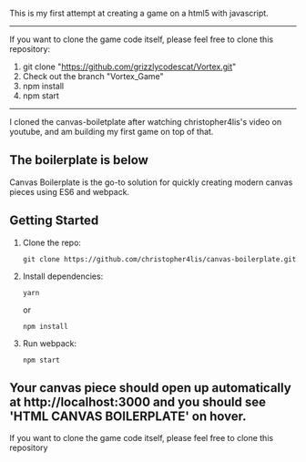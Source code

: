 This is my first attempt at creating a game on a html5 with javascript. 

----

If you want to clone the game code itself, please feel free to clone this repository:

1. git clone "https://github.com/grizzlycodescat/Vortex.git"
2. Check out the branch "Vortex_Game"
2. npm install
3. npm start

----
I cloned the canvas-boiletplate after watching christopher4lis's video on youtube, and am building my first game on top of that. 

The boilerplate is below
----

Canvas Boilerplate is the go-to solution for quickly creating modern canvas pieces using ES6 and webpack.

## Getting Started

1.  Clone the repo:

        git clone https://github.com/christopher4lis/canvas-boilerplate.git

2.  Install dependencies:

        yarn

    or

        npm install

3.  Run webpack:

        npm start

Your canvas piece should open up automatically at http://localhost:3000 and you should see 'HTML CANVAS BOILERPLATE' on hover.
----

If you want to clone the game code itself, please feel free to clone this repository